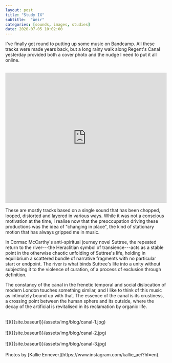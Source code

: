 ```yaml
---
layout: post
title: "Study IX"
subtitle:  "Weir"
categories: [sounds, images, studies]
date: 2020-07-05 10:02:00
---
```


I've finally got round to putting up some music on Bandcamp. All these tracks were made years back, but a long rainy walk along Regent's Canal yesterday provided both a cover photo and the nudge I need to put it all online.

<br />
<iframe style="border: 0; width: 100%; height: 406px;" src="https://bandcamp.com/EmbeddedPlayer/album=2421086465/size=large/bgcol=ffffff/linkcol=0687f5/artwork=small/transparent=true/" seamless><a href="http://olivercampbell.bandcamp.com/album/weir">Weir by Oliver Campbell</a></iframe>
<br />

These are mostly tracks based on a single sound that has been chopped, looped, distorted and layered in various ways. While it was not a conscious motivation at the time, I realise now that the preoccupation driving these productions was the idea of "changing in place", the kind of stationary motion that has always gripped me in music.

In Cormac McCarthy's anti-spiritual journey novel Suttree, the repeated return to the river---the Heraclitian symbol of transience---acts as a stable point in the otherwise chaotic unfolding of Suttree's life, holding in equilibrium a scattered bundle of narrative fragments with no particular start or endpoint. The river is what binds Suttree's life into a unity without subjecting it to the violence of curation, of a process of exclusion through definition.

The constancy of the canal in the frenetic temporal and social dislocation of modern London touches something similar, and I like to think of this music as intimately bound up with that. The essence of the canal is its crustiness, a crossing point between the human sphere and its outside, where the decay of the artificial is revitalised in its reclamation by organic life.

<br />
![]({{site.baseurl}}/assets/img/blog/canal-1.jpg)
<br />
<br />
![]({{site.baseurl}}/assets/img/blog/canal-2.jpg)
<br />
<br />
![]({{site.baseurl}}/assets/img/blog/canal-3.jpg)
<br />
<br />
Photos by [Kallie Ennever](https://www.instagram.com/kallie_ae/?hl=en).

